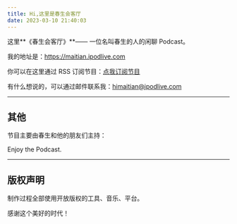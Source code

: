 ```yaml
---
title: Hi,这里是春生会客厅
date: 2023-03-10 21:40:03
---
```

这里**《春生会客厅》**—— 一位名叫春生的人的闲聊 Podcast。

我的地址是：https://maitian.ipodlive.com

你可以在这里通过 RSS 订阅节目：[点我订阅节目](https://maitian.ipodlive.com/feed.rss)

有什么想说的，可以通过邮件联系我：himaitian@ipodlive.com

---

## 其他

节目主要由春生和他的朋友们主持：

Enjoy the Podcast.

---
## 版权声明

制作过程全部使用开放版权的工具、音乐、平台。

感谢这个美好的时代！









